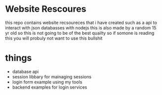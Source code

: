 # Website Rescoures 
this repo contains website recsoureces that i have created such as a api to interact with json databasses with 
nodejs this is also made by a random 15 yr old so this is not going to be of the best quailty so if somone is
reading this you will probuly not want to use this bullshit

# things
- database api
- session libbary for mainaging sessions
- login form example using my tools
- backend examples for login services